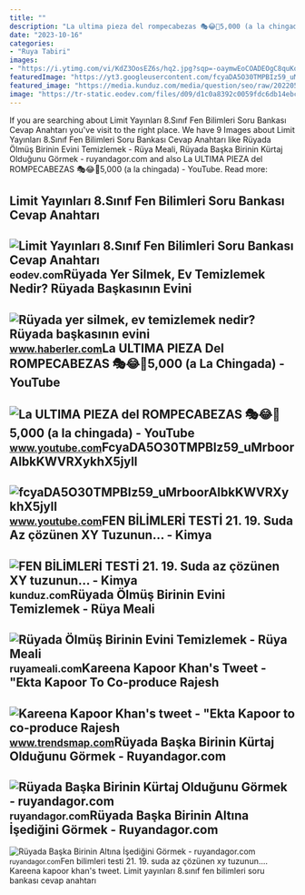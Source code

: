 ```yaml
---
title: ""
description: "La ultima pieza del rompecabezas 🎭😂🧘5,000 (a la chingada)"
date: "2023-10-16"
categories:
- "Ruya Tabiri"
images:
- "https://i.ytimg.com/vi/KdZ3OosEZ6s/hq2.jpg?sqp=-oaymwEoCOADEOgC8quKqQMcGADwAQH4Ad4EgAK4CIoCDAgAEAEYZSBMKGMwDw==&amp;rs=AOn4CLCfzFvJaPoNerKMbSKycXF-fCyaDA"
featuredImage: "https://yt3.googleusercontent.com/fcyaDA5O30TMPBIz59_uMrboorAIbkKWVRXykhX5jylI_mHsQMtKYRKrSU6WFKQalZc67BxTzAc=s900-c-k-c0x00ffffff-no-rj"
featured_image: "https://media.kunduz.com/media/question/seo/raw/20220510093204286107-675854.jpg?h=512"
image: "https://tr-static.eodev.com/files/d09/d1c0a8392c0059fdc6db14ebc264c617.jpg"
---
```


If you are searching about Limit Yayınları 8.Sınıf Fen Bilimleri Soru Bankası Cevap Anahtarı you've visit to the right place. We have 9 Images about Limit Yayınları 8.Sınıf Fen Bilimleri Soru Bankası Cevap Anahtarı like Rüyada Ölmüş Birinin Evini Temizlemek - Rüya Meali, Rüyada Başka Birinin Kürtaj Olduğunu Görmek - ruyandagor.com and also La ULTIMA PIEZA del ROMPECABEZAS 🎭😂🧘5,000 (a la chingada) - YouTube. Read more:

Limit Yayınları 8.Sınıf Fen Bilimleri Soru Bankası Cevap Anahtarı
-----------------------------------------------------------------

 ![Limit Yayınları 8.Sınıf Fen Bilimleri Soru Bankası Cevap Anahtarı](https://tr-static.eodev.com/files/d09/d1c0a8392c0059fdc6db14ebc264c617.jpg) <small>eodev.com</small>Rüyada Yer Silmek, Ev Temizlemek Nedir? Rüyada Başkasının Evini
---------------------------------------------------------------

 ![Rüyada yer silmek, ev temizlemek nedir? Rüyada başkasının evini](https://i.hbrcdn.com/haber/2020/10/21/ruyada-temizlik-yapmak-ne-anlama-gelir-ruyada-su-13682376_5496_amp.jpg) <small>www.haberler.com</small>La ULTIMA PIEZA Del ROMPECABEZAS 🎭😂🧘5,000 (a La Chingada) - YouTube
-------------------------------------------------------------------

 ![La ULTIMA PIEZA del ROMPECABEZAS 🎭😂🧘5,000 (a la chingada) - YouTube](https://i.ytimg.com/vi/KdZ3OosEZ6s/hq2.jpg?sqp=-oaymwEoCOADEOgC8quKqQMcGADwAQH4Ad4EgAK4CIoCDAgAEAEYZSBMKGMwDw==&rs=AOn4CLCfzFvJaPoNerKMbSKycXF-fCyaDA) <small>www.youtube.com</small>FcyaDA5O30TMPBIz59\_uMrboorAIbkKWVRXykhX5jylI
---------------------------------------------

 ![fcyaDA5O30TMPBIz59_uMrboorAIbkKWVRXykhX5jylI](https://yt3.googleusercontent.com/fcyaDA5O30TMPBIz59_uMrboorAIbkKWVRXykhX5jylI_mHsQMtKYRKrSU6WFKQalZc67BxTzAc=s900-c-k-c0x00ffffff-no-rj) <small>www.youtube.com</small>FEN BİLİMLERİ TESTİ 21. 19. Suda Az çözünen XY Tuzunun... - Kimya
-----------------------------------------------------------------

 ![FEN BİLİMLERİ TESTİ 21. 19. Suda az çözünen XY tuzunun... - Kimya](https://media.kunduz.com/media/question/seo/raw/20220510093204286107-675854.jpg?h=512) <small>kunduz.com</small>Rüyada Ölmüş Birinin Evini Temizlemek - Rüya Meali
--------------------------------------------------

 ![Rüyada Ölmüş Birinin Evini Temizlemek - Rüya Meali](http://ruyameali.com/wp-content/uploads/2025/07/1-12-810x540.jpg) <small>ruyameali.com</small>Kareena Kapoor Khan's Tweet - "Ekta Kapoor To Co-produce Rajesh
---------------------------------------------------------------

 ![Kareena Kapoor Khan's tweet - "Ekta Kapoor to co-produce Rajesh](https://pbs.twimg.com/media/Fcyada8X0AANSFu.jpg) <small>www.trendsmap.com</small>Rüyada Başka Birinin Kürtaj Olduğunu Görmek - Ruyandagor.com
------------------------------------------------------------

 ![Rüyada Başka Birinin Kürtaj Olduğunu Görmek - ruyandagor.com](https://images.ruyandagor.com/2017/05/baska-birinin-kurtaj-oldugunu-gormek-2256.jpg) <small>ruyandagor.com</small>Rüyada Başka Birinin Altına İşediğini Görmek - Ruyandagor.com
-------------------------------------------------------------

 ![Rüyada Başka Birinin Altına İşediğini Görmek - ruyandagor.com](https://images.ruyandagor.com/2017/05/baska-birinin-altina-isedigini-gormek-0023.jpg) <small>ruyandagor.com</small>Fen bi̇li̇mleri̇ testi̇ 21. 19. suda az çözünen xy tuzunun.... Kareena kapoor khan's tweet. Limit yayınları 8.sınıf fen bilimleri soru bankası cevap anahtarı
